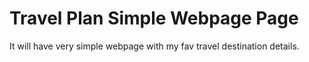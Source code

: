 # Travel Plan Simple Webpage Page 
It will have very simple webpage with my fav travel destination details. 
